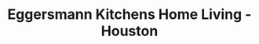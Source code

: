 ---
title: "Eggersmann Kitchens Home Living - Houston"
url: /houston/eggersmann-kitchens-home-living-houston/
shop: kitchen
---